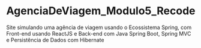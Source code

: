 # AgenciaDeViagem_Modulo5_Recode
Site simulando uma agência de viagem usando o Ecossistema Spring, com Front-end usando ReactJS e Back-end com Java Spring Boot, Spring MVC e Persistência de Dados com Hibernate
